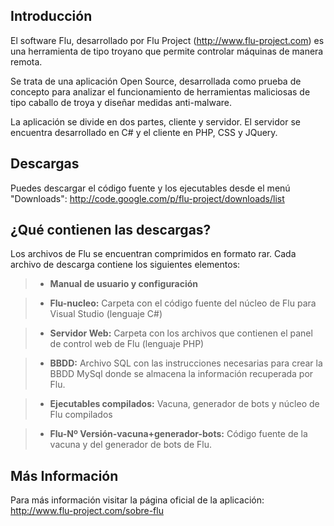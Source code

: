 ## Introducción ##

El software Flu, desarrollado por Flu Project (http://www.flu-project.com) es una herramienta de tipo troyano que permite controlar máquinas de manera remota.

Se trata de una aplicación Open Source, desarrollada como prueba de concepto para analizar el funcionamiento de herramientas maliciosas de tipo caballo de troya y diseñar medidas anti-malware.

La aplicación se divide en dos partes, cliente y servidor. El servidor se encuentra desarrollado en C# y el cliente en PHP, CSS y JQuery.


## Descargas ##

Puedes descargar el código fuente y los ejecutables desde el menú "Downloads": http://code.google.com/p/flu-project/downloads/list


## ¿Qué contienen las descargas? ##

Los archivos de Flu se encuentran comprimidos en formato rar. Cada archivo de descarga contiene los siguientes elementos:

> - **Manual de usuario y configuración**

> - **Flu-nucleo:** Carpeta con el código fuente del núcleo de Flu para Visual Studio (lenguaje C#)

> - **Servidor Web:** Carpeta con los archivos que contienen el panel de control web de Flu (lenguaje PHP)

> - **BBDD:** Archivo SQL con las instrucciones necesarias para crear la BBDD MySql donde se almacena la información recuperada por Flu.

> - **Ejecutables compilados:** Vacuna, generador de bots y núcleo de Flu compilados

> - **Flu-Nº Versión-vacuna+generador-bots:** Código fuente de la vacuna y del generador de bots de Flu.


## Más Información ##

Para más información visitar la página oficial de la aplicación: http://www.flu-project.com/sobre-flu